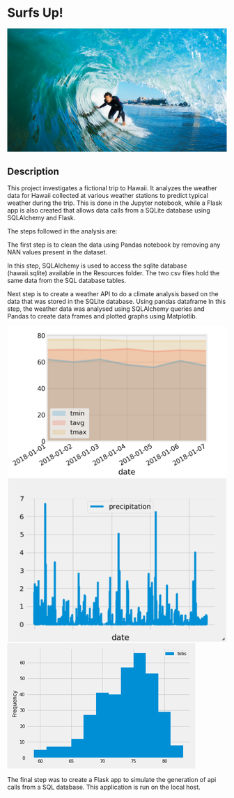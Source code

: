 # Surfs Up!

![surfs-up.jpeg](Images/surfs-up.png)

## Description

This project investigates a fictional trip to Hawaii. It analyzes the weather data for Hawaii collected at various weather stations to predict typical weather during the trip.
This is done in the Jupyter notebook, while a Flask app is also created that allows data calls from a SQLite database using SQLAlchemy and Flask.

The steps followed in the analysis are:

The first step is to clean the data using Pandas notebook by removing any NAN values present in the dataset.

In this step, SQLAlchemy is used to access the sqlite database (hawaii.sqlite) available in the Resources folder. The two csv files hold the same data from the SQL database tables.

Next step is to create a weather API to do a climate analysis based on the data that was stored in the SQLite database. Using pandas dataframe  In this step, the weather data was analysed using SQLAlchemy queries and Pandas to create data frames and plotted graphs using Matplotlib.

![image1](Images/daily_normals.png)
![image2](Images/precipitation.png)
![image3](Images/station-histogram.png)

The final step was to create a Flask app to simulate the generation of api calls from a SQL database. This application is run on the local host.